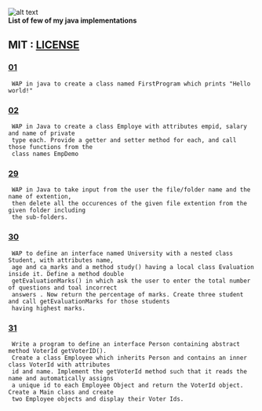 
![alt text](http://gif.informatiquegifs.com/gifs/java/1.gif)   
**List of few of my java implementations**  

                 

 ## MIT : [LICENSE](https://github.com/yogeshCt3/Java/blob/master/LICENSE)
### [01](https://github.com/yogeshCt3/Java/blob/master/01%20-%20FirstProgram.java)
     WAP in java to create a class named FirstProgram which prints "Hello world!"
     
### [02](https://github.com/yogeshCt3/Java/blob/master/02%20-%20Employe.java)
     WAP in Java to create a class Employe with attributes empid, salary and name of private 
     type each. Provide a getter and setter method for each, and call those functions from the 
     class names EmpDemo

### [29](https://github.com/yogeshCt3/Java/blob/master/29%20-%20Delete%20all%20file%20extentions.java) 
     WAP in Java to take input from the user the file/folder name and the name of extention,
     then delete all the occurences of the given file extention from the given folder including
     the sub-folders.
### [30](https://github.com/yogeshCt3/Java/blob/master/30%20-%20University.java)   
     WAP to define an interface named University with a nested class Student, with attributes name,
     age and ca_marks and a method study() having a local class Evaluation inside it. Define a method double 
     getEvaluationMarks() in which ask the user to enter the total number of questions and toal incorrect 
     answers . Now return the percentage of marks. Create three student and call getEvaluationMarks for those students 
     having highest marks.
### [31](https://github.com/yogeshCt3/Java/blob/master/31%20-%20VoterID.java)
     Write a program to define an interface Person containing abstract method VoterId getVoterID().
     Create a class Employee which inherits Person and contains an inner class VoterId with attributes
     id and name. Implement the getVoterId method such that it reads the name and automatically assigns
     a unique id to each Employee Object and return the VoterId object. Create a Main class and create 
     two Employee objects and display their Voter Ids.
 

